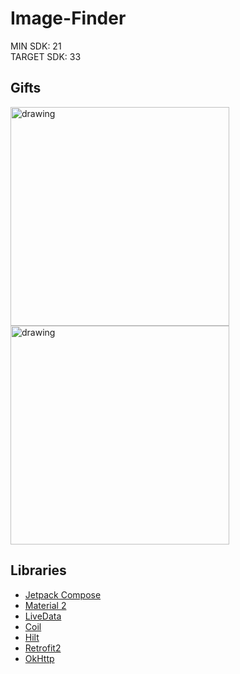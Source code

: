 # Image-Finder
MIN SDK: 21  
TARGET SDK: 33  

Gifts
---------------
<img src="https://github.com/ICalmPersonI/Image-Finder/blob/master/gifts/1.gif" alt="drawing" width="350"/>
<img src="https://github.com/ICalmPersonI/Image-Finder/blob/master/gifts/2.gif" alt="drawing" width="350"/>  

Libraries
---------------
- [Jetpack Compose](https://developer.android.com/jetpack/compose/documentation)
- [Material 2](https://m2.material.io)
- [LiveData](https://developer.android.com/topic/libraries/architecture/livedata)
- [Coil](https://coil-kt.github.io/coil)
- [Hilt](https://dagger.dev/hilt)
- [Retrofit2](https://square.github.io/retrofit)
- [OkHttp](https://square.github.io/okhttp)

